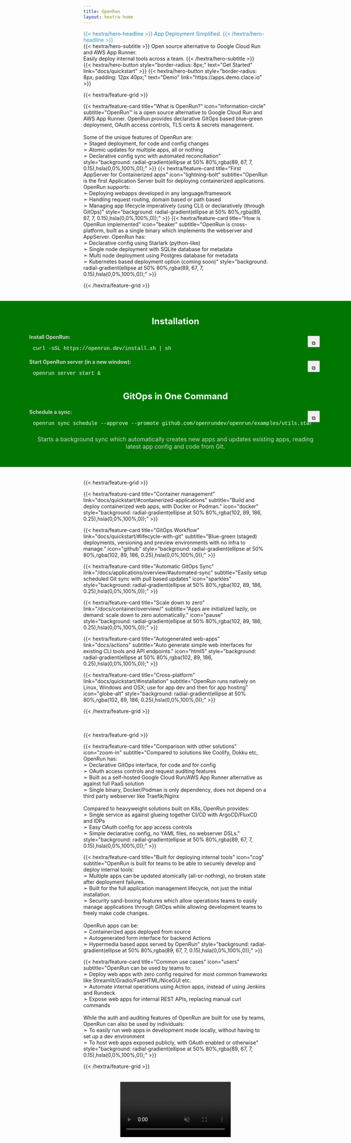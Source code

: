 ```yaml
---
title: OpenRun
layout: hextra-home
---
```


<div class="hx:mb-4" style="background: #277A9F; background: linear-gradient(180deg, #277A9F, #359ece); color: transparent; background-clip: text; -webkit-background-clip: text;">
{{< hextra/hero-headline >}}
  App Deployment Simplified.
{{< /hextra/hero-headline >}}
</div>

<div class="hx:mb-6">
{{< hextra/hero-subtitle >}}
  Open source alternative to Google Cloud Run and AWS App Runner.&nbsp;<br class="hx:sm:block hx:hidden"/>Easily deploy internal tools across a team.
{{< /hextra/hero-subtitle >}}
</div>

<div class="hx:mb-4">
{{< hextra/hero-button style="border-radius: 8px;" text="Get Started" link="docs/quickstart" >}}
{{< hextra/hero-button style="border-radius: 8px; padding: 12px 40px;" text="Demo" link="https://apps.demo.clace.io" >}}
</div>

{{< hextra/feature-grid >}}

<!-- prettier-ignore --> {{< hextra/feature-card title="What is OpenRun?" icon="information-circle" subtitle="OpenRun™ is a open source alternative to Google Cloud Run and AWS App Runner. OpenRun provides declarative GitOps based blue-green deployment, OAuth access controls, TLS certs & secrets management.<br><br> Some of the unique features of OpenRun are:<br>➣ Staged deployment, for code and config changes<br>➣ Atomic updates for multiple apps, all or nothing<br>➣ Declarative config sync with automated reconciliation" style="background: radial-gradient(ellipse at 50% 80%,rgba(89, 67, 7, 0.15),hsla(0,0%,100%,0));" >}}

<!-- prettier-ignore --> {{< hextra/feature-card title="First AppServer for Containerized apps" icon="lightning-bolt" subtitle="OpenRun is the first Application Server built for deploying containerized applications. OpenRun supports:<br>➣ Deploying webapps developed in any language/framework<br>➣ Handling request routing, domain based or path based<br>➣ Managing app lifecycle imperatively (using CLI) or declaratively (through GitOps)" style="background: radial-gradient(ellipse at 50% 80%,rgba(89, 67, 7, 0.15),hsla(0,0%,100%,0));" >}}

<!-- prettier-ignore --> {{< hextra/feature-card title="How is OpenRun implemented" icon="beaker" subtitle="OpenRun is cross-platform, built as a single binary which implements the webserver and AppServer. OpenRun has: <br>➣ Declarative config using Starlark (python-like)<br>➣ Single node deployment with SQLite database for metadata<br>➣ Multi node deployment using Postgres database for metadata<br>➣ Kubernetes based deployment option (coming soon)" style="background: radial-gradient(ellipse at 50% 80%,rgba(89, 67, 7, 0.15),hsla(0,0%,100%,0));" >}}

{{< /hextra/feature-grid >}}

<div style="height: 20px;"></div>

<div style="position: relative; width: 100vw; margin-left: calc(-50vw + 50%); background: #007700; color: white; justify-content: center; box-sizing: border-box; padding: 25px; font-family: 'Inter', 'Segoe UI', 'Helvetica Neue', 'Roboto', 'Arial', sans-serif;">
<div style="max-width: 800px; width: 100%; margin: 0 auto; padding: 1rem;">

<div style="font-weight: bold; margin-bottom: 20px; text-align: center;font-size: 24px; color: mintcream;">Installation</div>

<div style="position: relative;">
<div style="font-weight: bold; margin-bottom: 10px; color: lightgray;">Install OpenRun:</div>
<div style="padding-inline: 10px; padding-top: 5px; padding-bottom: 20px; font-size: 14px; font-family: 'SFMono-Regular', Consolas, 'Liberation Mono', Menlo, Courier, monospace;" id="code1">
curl -sSL https://openrun.dev/install.sh | sh
</div>
<button title="Copy" style="position: absolute; top: 5px; right: 5px; padding: 10px 10px 1px 10px; font-size: 14px; cursor: pointer;" onclick="copyCode('code1', this)">⧉</button>
</div>

<div style="position: relative;">
<div style="font-weight: bold; margin-bottom: 10px; color: lightgray;">Start OpenRun server (in a new window):</div>
<div style="padding-inline: 10px; padding-top: 5px; padding-bottom: 20px; font-size: 14px; font-family: 'SFMono-Regular', Consolas, 'Liberation Mono', Menlo, Courier, monospace;" id="code2">
openrun server start &
</div>
<button title="Copy" style="position: absolute; top: 5px; right: 5px;  padding: 10px 10px 1px 10px; font-size: 14px; cursor: pointer;" onclick="copyCode('code2', this)">⧉</button>
</div>

<div style="font-weight: bold; margin-top: 20px; margin-bottom: 20px; text-align: center;font-size: 24px; color: mintcream;">GitOps in One Command</div>

<div style="position: relative;">
<div style="font-weight: bold; margin-bottom: 10px; color: lightgray;">Schedule a sync:</div>
<div style="padding-inline: 10px; padding-top: 5px; padding-bottom: 20px; font-size: 14px; font-family: 'SFMono-Regular', Consolas, 'Liberation Mono', Menlo, Courier, monospace;" id="code3">
openrun sync schedule --approve --promote github.com/openrundev/openrun/examples/utils.star
</div>
<button title="Copy" style="position: absolute; top: 5px; right: 5px; padding: 10px 10px 1px 10px; font-size: 14px; cursor: pointer;" onclick="copyCode('code3', this)">⧉</button>
</div>

<div style="margin-top: 5px; margin-bottom: 5px; text-align: center;font-size: 16px; color: lightgray;">Starts a background sync which automatically creates new apps and updates existing apps, reading latest app config and code from Git.</div>

</div>
</div>

<script>
function copyCode(codeId, buttonElem) {
    const code = document.getElementById(codeId).textContent;
    navigator.clipboard.writeText(code).then(() => {
        const originalText = buttonElem.textContent;
        buttonElem.textContent = 'Copied!';
        setTimeout(() => {
            buttonElem.textContent = originalText;
        }, 2000);
    }).catch(err => {
        console.error('Copy failed', err);
    });
}
</script>

<!--div style="height: 20px;"></div>

<div  style="position:relative; width:100%; max-width:560px; padding-bottom:5%; margin:0 auto; overflow:hidden;">
<iframe width="560" height="315" src="https://www.youtube-nocookie.com/embed/YrWNz4JQ6p0?si=tnjma2uqBp2OrE7m" title="YouTube video player" frameborder="0" allow="accelerometer; autoplay; clipboard-write; encrypted-media; gyroscope; picture-in-picture; web-share" referrerpolicy="strict-origin-when-cross-origin" allowfullscreen></iframe>
</div-->

<div style="height: 20px;"></div>

{{< hextra/feature-grid >}}

<!-- prettier-ignore -->
{{< hextra/feature-card title="Container management" link="docs/quickstart/#containerized-applications" subtitle="Build and deploy containerized web apps, with Docker or Podman."  icon="docker" style="background: radial-gradient(ellipse at 50% 80%,rgba(102, 89, 186, 0.25),hsla(0,0%,100%,0));" >}}

<!-- prettier-ignore -->
{{< hextra/feature-card title="GitOps Workflow" link="docs/quickstart/#lifecycle-with-git" subtitle="Blue-green (staged) deployments, versioning and preview environments with no infra to manage."  icon="github" style="background: radial-gradient(ellipse at 50% 80%,rgba(102, 89, 186, 0.25),hsla(0,0%,100%,0));" >}}

<!-- prettier-ignore -->
{{< hextra/feature-card title="Automatic GitOps Sync" link="/docs/applications/overview/#automated-sync" subtitle="Easily setup scheduled Git sync with pull based updates"  icon="sparkles" style="background: radial-gradient(ellipse at 50% 80%,rgba(102, 89, 186, 0.25),hsla(0,0%,100%,0));" >}}

<!-- prettier-ignore -->
{{< hextra/feature-card title="Scale down to zero" link="/docs/container/overview/" subtitle="Apps are initialized lazily, on demand: scale down to zero automatically."  icon="pause" style="background: radial-gradient(ellipse at 50% 80%,rgba(102, 89, 186, 0.25),hsla(0,0%,100%,0));" >}}

<!-- prettier-ignore -->
{{< hextra/feature-card title="Autogenerated web-apps" link="docs/actions" subtitle="Auto generate simple web interfaces for existing CLI tools and API endpoints."  icon="html5" style="background: radial-gradient(ellipse at 50% 80%,rgba(102, 89, 186, 0.25),hsla(0,0%,100%,0));" >}}

<!-- prettier-ignore -->
{{< hextra/feature-card title="Cross-platform" link="docs/quickstart/#installation" subtitle="OpenRun runs natively on Linux, Windows and OSX; use for app dev and then for app hosting"  icon="globe-alt" style="background: radial-gradient(ellipse at 50% 80%,rgba(102, 89, 186, 0.25),hsla(0,0%,100%,0));" >}}

{{< /hextra/feature-grid >}}

<div style="height: 20px;"></div>

{{< hextra/feature-grid >}}

<!-- prettier-ignore -->
{{< hextra/feature-card title="Comparison with other solutions" icon="zoom-in" subtitle="Compared to solutions like Coolify, Dokku etc, OpenRun has:<br />➣ Declarative GitOps interface, for code and for config<br/>➣ OAuth access controls and request auditing features<br />➣ Built as a self-hosted Google Cloud Run/AWS App Runner alternative as against full PaaS solution<br/>➣ Single binary, Docker/Podman is only dependency, does not depend on a third party webserver like Traefik/Nginx<br/><br/>Compared to heavyweight solutions built on K8s, OpenRun provides:<br/>➣ Single service as against glueing together CI/CD with ArgoCD/FluxCD and IDPs<br/>➣ Easy OAuth config for app access controls<br/>➣ Simple declarative config, no YAML files, no webserver DSLs." style="background: radial-gradient(ellipse at 50% 80%,rgba(89, 67, 7, 0.15),hsla(0,0%,100%,0));" >}}

<!-- prettier-ignore -->
{{< hextra/feature-card title="Built for deploying internal tools" icon="cog" subtitle="OpenRun is built for teams to be able to securely develop and deploy internal tools:<br/>➣ Multiple apps can be updated atomically (all-or-nothing), no broken state after deployment failures.<br/>➣ Built for the full application management lifecycle, not just the initial installation.<br/>➣ Security sand-boxing features which allow operations teams to easily manage applications through GitOps while allowing development teams to freely make code changes.<br/><br/> OpenRun apps can be:<br/>➣ Containerized apps deployed from source<br />➣ Autogenerated form interface for backend Actions<br/>➣ Hypermedia based apps served by OpenRun" style="background: radial-gradient(ellipse at 50% 80%,rgba(89, 67, 7, 0.15),hsla(0,0%,100%,0));" >}}

{{< hextra/feature-card title="Common use cases" icon="users" subtitle="OpenRun can be used by teams to:<br/>➣  Deploy web apps with zero config required for most common frameworks like Streamlit/Gradio/FastHTML/NiceGUI etc.<br />➣ Automate internal operations using Action apps, instead of using Jenkins and Rundeck<br/>➣ Expose web apps for internal REST APIs, replacing manual curl commands<br><br>While the auth and auditing features of OpenRun are built for use by teams, OpenRun can also be used by individuals:<br/>➣ To easily run web apps in development mode locally, without having to set up a dev environment<br/>➣ To host web apps exposed publicly, with OAuth enabled or otherwise" style="background: radial-gradient(ellipse at 50% 80%,rgba(89, 67, 7, 0.15),hsla(0,0%,100%,0));" >}}

{{< /hextra/feature-grid >}}

<div style="height: 20px;"></div>

<style>
  /* Apply width 60% for screens wider than 768px */
  @media screen and (min-width: 768px) {
    .responsive-picture {
      width: 60%;
    }
  }
</style>

<video controls muted class="responsive-picture" style="display: block; margin-left: auto; margin-right: auto;">
  <source media="(prefers-color-scheme: dark)" src="https://openrun.dev/demo_dark.mp4" type="video/mp4">
  <source media="(prefers-color-scheme: light)" src="https://openrun.dev/demo_light.mp4" type="video/mp4">
</video>
<br>
